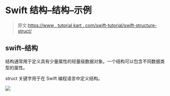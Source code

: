 # Swift 结构–结构–示例

> 原文:[https://www . tutorial kart . com/swift-tutorial/swift-structure-struct/](https://www.tutorialkart.com/swift-tutorial/swift-structure-struct/)

## swift–结构

结构通常用于定义具有少量属性的轻量级数据对象。一个结构可以包含不同数据类型的属性。

struct 关键字用于在 Swift 编程语言中定义结构。

[![](../Images/925da31b32d6bc3827932f6c8afb11bb.png)](https://www.tutorialkart.com/)